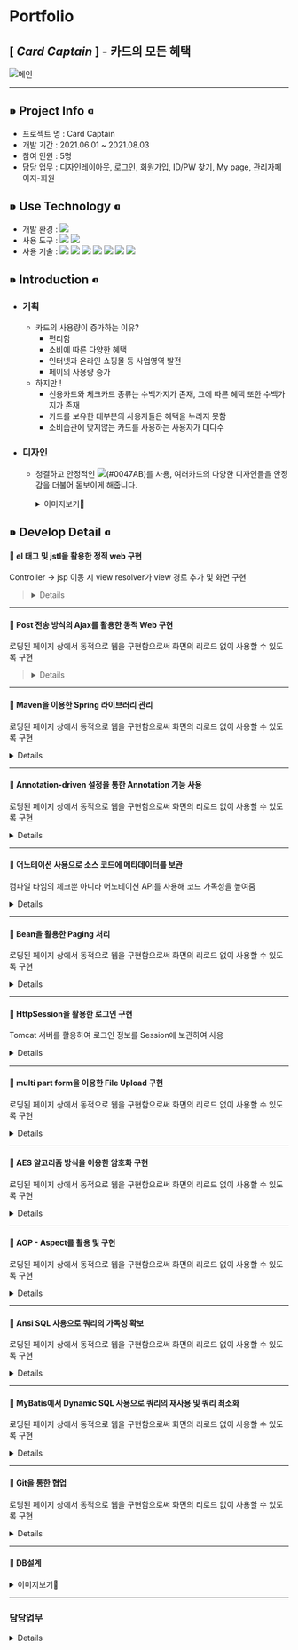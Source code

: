 # __Portfolio__
## [ _Card Captain_ ] - 카드의 모든 혜택
![메인](https://user-images.githubusercontent.com/81910342/128857814-db0351c5-4e07-4032-9793-282e99b680f2.png)
***
## ⁍ Project Info ⁌
* 프로젝트 명 : Card Captain
* 개발 기간 :  2021.06.01 ~ 2021.08.03
* 참여 인원 : 5명
* 담당 업무 : 디자인레이아웃, 로그인, 회원가입, ID/PW 찾기, My page, 관리자페이지-회원

## ⁍ Use Technology ⁌
* 개발 환경 : <img src="https://img.shields.io/badge/Windows 10-0078D6?style=flat-square&logo=Windows&logoColor=white"/>  
* 사용 도구 : <img src="https://img.shields.io/badge/Eclipse-2C2255?style=flat-square&logo=Eclipse&logoColor=white"/> <img src="https://img.shields.io/badge/SQL Developer-F80000?style=flat-square&logo=ORACLE&logoColor=white"/>    
* 사용 기술 : <img src="https://img.shields.io/badge/JAVA-007396?style=flat-square&logo=JAVA&logoColor=white"/> <img src="https://img.shields.io/badge/JAVASCRIPT-F7DF1E?style=flat-square&logo=JAVASCRIPT&logoColor=black"/> <img src="https://img.shields.io/badge/CSS-1572B6?style=flat-square&logo=css3&logoColor=white"/> <img src="https://img.shields.io/badge/HTML-E34F26?style=flat-square&logo=HTML5&logoColor=white"/> <img src="https://img.shields.io/badge/SPRING-6DB33F?style=flat-square&logo=SPRING&logoColor=white"/> <img src="https://img.shields.io/badge/ORACLE-F80000?style=flat-square&logo=ORACLE&logoColor=white"/> <img src="https://img.shields.io/badge/JQUERY-0769AD?style=flat-square&logo=JQUERY&logoColor=white"/>

## ⁍ Introduction ⁌
* ### 기획
  * 카드의 사용량이 증가하는 이유?
    * 편리함
    * 소비에 따른 다양한 혜택
    * 인터넷과 온라인 쇼핑몰 등 사업영역 발전
    * 페이의 사용량 증가
  * 하지만 !
    * 신용카드와 체크카드 종류는 수백가지가 존재, 그에 따른 혜택 또한 수백가지가 존재
    * 카드를 보유한 대부분의 사용자들은 혜택을 누리지 못함
    * 소비습관에 맞지않는 카드를 사용하는 사용자가 대다수

* ### 디자인
  * 청결하고 안정적인 <img src="https://img.shields.io/badge/코발트블루-0047AB?style=for-the-badge&logo"/>(#0047AB)를 사용, 여러카드의 다양한 디자인들을 안정감을 더불어 돋보이게 해줍니다.
    <details>
      <summary>이미지보기👀</summary>

    |feature|Description|
    |:--:|:--:|
    |메인페이지|![스크린샷(129)](https://user-images.githubusercontent.com/81910342/128695317-ec154d4f-f5f1-4c38-84d7-8e361b9dc896.png)
    |카드사별 순위|![스크린샷(132)](https://user-images.githubusercontent.com/81910342/128695374-9338785c-10f3-464a-8a98-619d89c1ddf4.png)
    |카드 비교|![스크린샷(133)](https://user-images.githubusercontent.com/81910342/128811160-3212877a-ce00-4c7e-bd75-3aee11c24208.png)
    |전체카드순위|![스크린샷(131)](https://user-images.githubusercontent.com/81910342/128811220-5b7e736b-0ef0-432d-94a4-df3594a92118.png) ![스크린샷(137)](https://user-images.githubusercontent.com/81910342/128813314-38d65f0a-59f2-43db-9a37-11b0eb6de965.png)

  </details>

## ⁍ Develop Detail ⁌


<!-- 
  * 관리자페이지-회원
 
* 테스트
-->

#### 📝 el 태그 및 jstl을 활용한 정적 web 구현
Controller → jsp 이동 시 view resolver가 view 경로 추가 및 화면 구현

>   <details>
>    
>   ![지도](https://user-images.githubusercontent.com/81910342/129653848-6e922c3e-6176-45b5-90f3-b9357faf0f57.PNG)
>   [JSP code👀](https://github.com/financeTeamProject/CardCaptain/blob/421e8fefd6c32b0b905de34620262caa0778fc48/CDCP/src/main/webapp/WEB-INF/views/home.jsp#L1002)
> 
>   </details>

---
#### 📝 Post 전송 방식의 Ajax를 활용한 동적 Web 구현
로딩된 페이지 상에서 동적으로 웹을 구현함으로써 화면의 리로드 없이 사용할 수 있도록 구현

>   <details>
>    
>   ![Mypage](https://user-images.githubusercontent.com/81910342/129649089-c6e3b25a-af83-4c59-bd4a-fcfac2c03bd9.PNG)
>   [JSP code👀](https://github.com/financeTeamProject/CardCaptain/blob/421e8fefd6c32b0b905de34620262caa0778fc48/CDCP/src/main/webapp/WEB-INF/views/user/mypage.jsp#L683)
> 
>   </details>

---
#### 📝 Maven을 이용한 Spring 라이브러리 관리
로딩된 페이지 상에서 동적으로 웹을 구현함으로써 화면의 리로드 없이 사용할 수 있도록 구현

   <details>
    
   ![Mypage](https://user-images.githubusercontent.com/81910342/129649089-c6e3b25a-af83-4c59-bd4a-fcfac2c03bd9.PNG)
   [JSP code👀](https://github.com/financeTeamProject/CardCaptain/blob/421e8fefd6c32b0b905de34620262caa0778fc48/CDCP/src/main/webapp/WEB-INF/views/user/mypage.jsp#L683)
 
   </details>

---
#### 📝 Annotation-driven 설정을 통한 Annotation 기능 사용
로딩된 페이지 상에서 동적으로 웹을 구현함으로써 화면의 리로드 없이 사용할 수 있도록 구현

   <details>
    
   ![Mypage](https://user-images.githubusercontent.com/81910342/129649089-c6e3b25a-af83-4c59-bd4a-fcfac2c03bd9.PNG)
   [JSP code👀](https://github.com/financeTeamProject/CardCaptain/blob/421e8fefd6c32b0b905de34620262caa0778fc48/CDCP/src/main/webapp/WEB-INF/views/user/mypage.jsp#L683)
 
   </details>

---
#### 📝 어노테이션 사용으로 소스 코드에 메타데이터를 보관
컴파일 타임의 체크뿐 아니라 어노테이션 API를 사용해 코드 가독성을 높여줌

   <details>
 
   ```java 
 
   @Controller
   public class UserListContoller {
       @Autowired UserIListService useriListService;
 
       @Autowired IPagingService iPagingService; 
   .
   .
   .
   @Service
   public class UserListService implements UserIListService {
   	   @Autowired UserIListDao useriListdao;
   .
   .
   .
   @Repository
   public class UserListDao implements UserIListDao {
	      @Autowired 
	      public SqlSession sqlSession;
 
   ```
 
   </details>

---
#### 📝 Bean을 활용한 Paging 처리
로딩된 페이지 상에서 동적으로 웹을 구현함으로써 화면의 리로드 없이 사용할 수 있도록 구현

   <details>
    
   ![페이징](https://user-images.githubusercontent.com/81910342/129672542-3bf27936-906d-4c94-b435-bdc0bc0ef0da.PNG)
 
   Controller
   ```java 
 
   // 회원 목록 리스트
	  @RequestMapping(value="/mLists",
	  		method = RequestMethod.POST,
	  		produces = "text/json;charset=UTF-8")
	  @ResponseBody
	  public String mLists(
	  		@RequestParam HashMap<String, String> params) throws Throwable{
	  	ObjectMapper mapper = new ObjectMapper();
	  	Map<String, Object> modelMap = new HashMap<String, Object>();
	  	int page = Integer.parseInt(params.get("page"));
	  	
	  	// 페이징
	  	int cnt = useriListService.mCnt(params);
	  	PagingBean pb = iPagingService.getPagingBean(page, cnt);
	  	
	  	params.put("startCnt", Integer.toString(pb.getStartCount()));
	  	params.put("endCnt", Integer.toString(pb.getEndCount()));
	  	
	  	// 리스트
	  	List<HashMap<String, String>> list = useriListService.mList(params);
	  	modelMap.put("list", list);
	  	modelMap.put("pb", pb);
	  	
	  	return mapper.writeValueAsString(modelMap);
	  }
 
   ```
 
   Paging Bean
   ```java
 
   public class PagingBean {
	  //페이지 게시글 시작번호
	  int startCount;
	  //페이지 게시글 종료번호
	  int endCount;
	  //마지막 페이지 번호
	  int maxPcount;
	  //현재 페이지 기준 시작 페이지 번호
	  int startPcount;
	  //현재 페이지 기준 종료 페이지 번호
	  int endPcount;
	  
	  //Getter & Setter
	  public int getStartCount() {
	  	   return startCount;
	  }
	  public void setStartCount(int startCount) {
	  	   this.startCount = startCount;
	  }
   .
   .
   .
 
   ```
   
   Paging Service
   ```java
 
   @Service
   public class PagingService implements IPagingService{
   	
   //테이블 시작row
   @Override
   public int getStartCount(int page, int viewCnt) {
    int startCount = 0;
    startCount = (page - 1) * viewCnt + 1;
    return startCount;
   }
   
   //테이블 종료row
   @Override
   public int getEndCount(int page, int viewCnt) {
    int endCount = 0;
    endCount = page * viewCnt;
    return endCount;
   }
   .
   .
   .

   //빈형식으로 취득
   @Override
    public PagingBean getPagingBean(int page, int maxCount, int viewCnt, int pageCnt) {
    PagingBean pb = new PagingBean();
 
    pb.setStartCount(getStartCount(page, viewCnt));
    pb.setEndCount(getEndCount(page, viewCnt));
    pb.setMaxPcount(getMaxPcount(maxCount, viewCnt));
    pb.setStartPcount(getStartPcount(page, pageCnt));
    pb.setEndPcount(getEndPcount(page, maxCount, viewCnt, pageCnt));
 
    return pb;
    }
   }
 
   ```
 
   </details>

---
#### 📝 HttpSession을 활용한 로그인 구현
Tomcat 서버를 활용하여 로그인 정보를 Session에 보관하여 사용

   <details>
    
   ```java
    
   // 로그인메인
	  @RequestMapping(value="/logins",
	  		method = RequestMethod.POST,
	  		produces = "text/json;charset=UTF-8")
	  	@ResponseBody
	  	public String login(
	  			HttpSession session,
	  			@RequestParam HashMap<String,String> params) throws Throwable {
	  			System.out.println(params);
	  		ObjectMapper mapper = new ObjectMapper();
	  		
	  		Map<String, Object> modelMap = new HashMap<String, Object>();
	  		
	  		params.put("mPw",Utils.encryptAES128(params.get("mPw")));
	  		
	  		HashMap<String,String> data = useriService.getM(params);
	  		
	  		if(data != null) {
	  			session.setAttribute("sMNo", data.get("MEMBER_NO"));
	  			session.setAttribute("sMId", data.get("MEMBER_ID"));
	  			session.setAttribute("sMPw", data.get("MEMBER_PW"));
	  			session.setAttribute("sMPw2",Utils.decryptAES128(data.get("MEMBER_PW")));
	  			session.setAttribute("sMBi", data.get("MEMBER_BIRTH"));
	  			session.setAttribute("sMCo", data.get("CONTACT"));
	  			session.setAttribute("sMNm", data.get("NICKNAME"));
	  			session.setAttribute("sMNa", data.get("E_NAME"));
	  			session.setAttribute("sMAd", data.get("E_ADDRESS"));
	  			
	  			modelMap.put("resMsg", "success");
	  			
	  		} else {
	  			modelMap.put("resMsg", "failed");
	  		}
	  	return mapper.writeValueAsString(modelMap);
	  }
   
   ```
 
   </details>

---
#### 📝 multi part form을 이용한 File Upload 구현
로딩된 페이지 상에서 동적으로 웹을 구현함으로써 화면의 리로드 없이 사용할 수 있도록 구현

   <details>
    
   ![Mypage](https://user-images.githubusercontent.com/81910342/129649089-c6e3b25a-af83-4c59-bd4a-fcfac2c03bd9.PNG)
   [JSP code👀](https://github.com/financeTeamProject/CardCaptain/blob/421e8fefd6c32b0b905de34620262caa0778fc48/CDCP/src/main/webapp/WEB-INF/views/user/mypage.jsp#L683)
 
   </details>

---
#### 📝 AES 알고리즘 방식을 이용한 암호화 구현
로딩된 페이지 상에서 동적으로 웹을 구현함으로써 화면의 리로드 없이 사용할 수 있도록 구현

   <details>
    
   ![Mypage](https://user-images.githubusercontent.com/81910342/129649089-c6e3b25a-af83-4c59-bd4a-fcfac2c03bd9.PNG)
   [JSP code👀](https://github.com/financeTeamProject/CardCaptain/blob/421e8fefd6c32b0b905de34620262caa0778fc48/CDCP/src/main/webapp/WEB-INF/views/user/mypage.jsp#L683)
 
   </details>

---
#### 📝 AOP - Aspect를 활용 및 구현
로딩된 페이지 상에서 동적으로 웹을 구현함으로써 화면의 리로드 없이 사용할 수 있도록 구현

   <details>
    
   ![Mypage](https://user-images.githubusercontent.com/81910342/129649089-c6e3b25a-af83-4c59-bd4a-fcfac2c03bd9.PNG)
   [JSP code👀](https://github.com/financeTeamProject/CardCaptain/blob/421e8fefd6c32b0b905de34620262caa0778fc48/CDCP/src/main/webapp/WEB-INF/views/user/mypage.jsp#L683)
 
   </details>

---
#### 📝 Ansi SQL 사용으로 쿼리의 가독성 확보
로딩된 페이지 상에서 동적으로 웹을 구현함으로써 화면의 리로드 없이 사용할 수 있도록 구현

   <details>
    
   ![Mypage](https://user-images.githubusercontent.com/81910342/129649089-c6e3b25a-af83-4c59-bd4a-fcfac2c03bd9.PNG)
   [JSP code👀](https://github.com/financeTeamProject/CardCaptain/blob/421e8fefd6c32b0b905de34620262caa0778fc48/CDCP/src/main/webapp/WEB-INF/views/user/mypage.jsp#L683)
 
   </details>

---
#### 📝 MyBatis에서 Dynamic SQL 사용으로 쿼리의 재사용 및 쿼리 최소화
로딩된 페이지 상에서 동적으로 웹을 구현함으로써 화면의 리로드 없이 사용할 수 있도록 구현

   <details>
    
   ![Mypage](https://user-images.githubusercontent.com/81910342/129649089-c6e3b25a-af83-4c59-bd4a-fcfac2c03bd9.PNG)
   [JSP code👀](https://github.com/financeTeamProject/CardCaptain/blob/421e8fefd6c32b0b905de34620262caa0778fc48/CDCP/src/main/webapp/WEB-INF/views/user/mypage.jsp#L683)
 
   </details>

---
#### 📝 Git을 통한 협업
로딩된 페이지 상에서 동적으로 웹을 구현함으로써 화면의 리로드 없이 사용할 수 있도록 구현

   <details>
    
   ![Mypage](https://user-images.githubusercontent.com/81910342/129649089-c6e3b25a-af83-4c59-bd4a-fcfac2c03bd9.PNG)
   [JSP code👀](https://github.com/financeTeamProject/CardCaptain/blob/421e8fefd6c32b0b905de34620262caa0778fc48/CDCP/src/main/webapp/WEB-INF/views/user/mypage.jsp#L683)
 
   </details>

---
#### 📝 DB설계
   <details>
   <summary>이미지보기👀</summary>

   |feature|Description|
   |:--:|:--:|
   |ERD|![erd11](https://user-images.githubusercontent.com/81910342/128841759-c2abd214-1f6d-4b4d-bc8a-0cd65f7b518e.PNG)
   |메타데이터|![메타데이터](https://user-images.githubusercontent.com/81910342/128842663-d322d964-a2f4-46a4-81cf-ea16c90136e7.PNG)
   |테이블정의서|![1](https://user-images.githubusercontent.com/81910342/128814142-b6e959a7-6759-4c79-89c1-91559edaf6d5.PNG)  
 
   </details>

---
### 담당업무
  <details>
 
  * 메인레이아웃
    <details>
 
     * 대표색상 <img src="https://img.shields.io/badge/코발트블루-0047AB?style=flat-square&logo"/>를 이용하여 Header/Footer 구조와 메인의 슬라이드를 이용하여 각종 메뉴바의 가이드를 구성했습니다.
       ![메인레이아웃](https://user-images.githubusercontent.com/81910342/128856764-a0bd32db-5870-47b5-a0bf-1e261758a75b.PNG)
 
    </details>
  * 로그인
    <details>
 
     * Header의 우측 로그인이미지를 클릭시 로그인창을 생성합니다.
        [JSP code👀](https://github.com/financeTeamProject/CardCaptain/blob/8f52920ec304a59033318ea789e8009e1f28483b/CDCP/src/main/webapp/WEB-INF/views/home.jsp#L790)
          ![로그인 1](https://user-images.githubusercontent.com/81910342/128860847-a8be7e75-7782-46fa-bd6f-f32a208fa175.PNG)
     * 입력한 ID/PW의 데이터를 form으로 DB까지 넘겨줍니다.    
        [Controller code👀](https://github.com/financeTeamProject/CardCaptain/blob/8f52920ec304a59033318ea789e8009e1f28483b/CDCP/src/main/java/com/gdj35/cdcp/WEB/user/UserContoller/UserContoller.java#L28)
        [Sql code👀](https://github.com/financeTeamProject/CardCaptain/blob/f63c2bd84256cc1d0087d98a90818f08ad3ce42e/CDCP/src/main/resources/mapper/User_SQL.xml#L4)
     * 로그인 성공, 실패
       ![성공,실패](https://user-images.githubusercontent.com/81910342/128869210-97652983-78a5-4a89-aa08-68a431ae2c2f.PNG)
 
    </details>
  * 회원가입
    <details>
 
      * 모든 조건 만족시 '가입완료'버튼이 활성화 됩니다.
      * 이메일 인증 - 입력한 이메일로 랜덤코드 전송, 코드 일치시 가입가능합니다.
        [JSP code👀](https://github.com/financeTeamProject/CardCaptain/blob/f63c2bd84256cc1d0087d98a90818f08ad3ce42e/CDCP/src/main/webapp/WEB-INF/views/user/join.jsp#L268)
        [Controller code👀](https://github.com/financeTeamProject/CardCaptain/blob/421e8fefd6c32b0b905de34620262caa0778fc48/CDCP/src/main/java/com/gdj35/cdcp/WEB/user/UserContoller/UserContoller.java#L98)
 
        ![스크린샷(139)](https://user-images.githubusercontent.com/81910342/129216959-97ab7cea-a04e-471c-aba1-08f0e9c5d861.png)

    </details>
  * ID/PW 찾기
    <details>
 
      * 모든 조건 만족시 아이디와 비밀번호를 알려줍니다.
      * 이메일 인증 - '비밀번호 찾기'는 이메일 인증을 해줍니다.
        [JSP code👀](https://github.com/financeTeamProject/CardCaptain/blob/f63c2bd84256cc1d0087d98a90818f08ad3ce42e/CDCP/src/main/webapp/WEB-INF/views/user/searchmem.jsp#L291)
        [Controller code👀](https://github.com/financeTeamProject/CardCaptain/blob/421e8fefd6c32b0b905de34620262caa0778fc48/CDCP/src/main/java/com/gdj35/cdcp/WEB/user/UserContoller/UserContoller.java#L137)
 
    ![스크린샷(140)](https://user-images.githubusercontent.com/81910342/129218093-5ffcb60b-b989-4e8f-b1cf-af81638e156d.png)

    </details>
  * Mypage
    <details>
 
      * update를 사용하여 회원정보 변경을 할 수 있습니다.
        [JSP code👀](https://github.com/financeTeamProject/CardCaptain/blob/f63c2bd84256cc1d0087d98a90818f08ad3ce42e/CDCP/src/main/webapp/WEB-INF/views/user/mypage.jsp#L683)
        [Controller code👀](https://github.com/financeTeamProject/CardCaptain/blob/421e8fefd6c32b0b905de34620262caa0778fc48/CDCP/src/main/java/com/gdj35/cdcp/WEB/user/UserContoller/UserListContoller.java#L137)
 
      * 카드사별 카드목록 데이터를 불러오고 추가,삭제를 할 수 있습니다.
        [JSP code👀](https://github.com/financeTeamProject/CardCaptain/blob/f63c2bd84256cc1d0087d98a90818f08ad3ce42e/CDCP/src/main/webapp/WEB-INF/views/user/mypage.jsp#L818)
        [Controller code👀](https://github.com/financeTeamProject/CardCaptain/blob/421e8fefd6c32b0b905de34620262caa0778fc48/CDCP/src/main/java/com/gdj35/cdcp/WEB/user/UserContoller/UserListContoller.java#L27)
 
      ![Mypage](https://user-images.githubusercontent.com/81910342/129218150-7ea9f8c3-006b-403d-92c9-8768a3fd3242.PNG)

      </details>
  </details>

